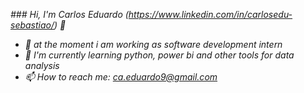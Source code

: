 <i>### Hi, I'm Carlos Eduardo (https://www.linkedin.com/in/carlosedu-sebastiao/) 👋


- 🔭 at the moment i am working as software development intern
- 🌱 I'm currently learning python, power bi and other tools for data analysis
- 📫 How to reach me: ca.eduardo9@gmail.com </i>
